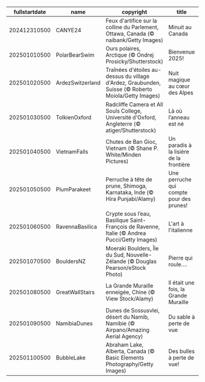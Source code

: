 |fullstartdate|name|copyright|title|image|
|--|--|--|--|--|
202412310500|CANYE24|Feux d'artifice sur la colline du Parlement, Ottawa, Canada (© naibank/Getty Images)|Minuit au Canada|![](/fr-CA/2025/01/202412310500CANYE24.jpg)|
202501010500|PolarBearSwim|Ours polaires, Arctique (© Ondrej Prosicky/Shutterstock)|Bienvenue 2025!|![](/fr-CA/2025/01/202501010500PolarBearSwim.jpg)|
202501020500|ArdezSwitzerland|Traînées d'étoiles au-dessus du village d'Ardez, Graubunden, Suisse (© Roberto Moiola/Getty Images)|Nuit magique au cœur des Alpes|![](/fr-CA/2025/01/202501020500ArdezSwitzerland.jpg)|
202501030500|TolkienOxford|Radcliffe Camera et All Souls College, Université d'Oxford, Angleterre (© atiger/Shutterstock)|Là où l’anneau est né|![](/fr-CA/2025/01/202501030500TolkienOxford.jpg)|
202501040500|VietnamFalls|Chutes de Ban Gioc, Vietnam  (© Shane P. White/Minden Pictures)|Un paradis à la lisière de la frontière|![](/fr-CA/2025/01/202501040500VietnamFalls.jpg)|
202501050500|PlumParakeet|Perruche à tête de prune, Shimoga, Karnataka, Inde (© Hira Punjabi/Alamy)|Une perruche qui compte pour des prunes!|![](/fr-CA/2025/01/202501050500PlumParakeet.jpg)|
202501060500|RavennaBasilica|Crypte sous l’eau, Basilique Saint-François de Ravenne, Italie (© Andrea Pucci/Getty Images)|L'art à l'italienne|![](/fr-CA/2025/01/202501060500RavennaBasilica.jpg)|
202501070500|BouldersNZ|Moeraki Boulders, Île du Sud, Nouvelle-Zélande (© Douglas Pearson/eStock Photo)|Pierre qui roule….|![](/fr-CA/2025/01/202501070500BouldersNZ.jpg)|
202501080500|GreatWallStairs|La Grande Muraille enneigée, Chine (© View Stock/Alamy)|Il était une fois, la Grande Muraille|![](/fr-CA/2025/01/202501080500GreatWallStairs.jpg)|
202501090500|NamibiaDunes|Dunes de Sossusvlei, désert du Namib, Namibie (© Airpano/Amazing Aerial Agency)|Du sable à perte de vue|![](/fr-CA/2025/01/202501090500NamibiaDunes.jpg)|
202501100500|BubbleLake|Abraham Lake, Alberta, Canada (© Basic Elements Photography/Getty Images)|Des bulles à perte de vue!|![](/fr-CA/2025/01/202501100500BubbleLake.jpg)|
